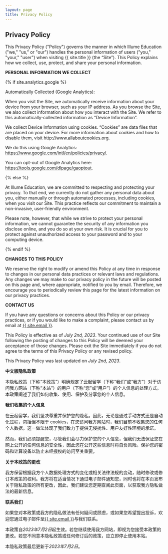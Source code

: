 ```yaml
---
layout: page
title: Privacy Policy
---
```

<div class="col-lg-12 text-center">
	<h2 class="section-heading text-uppercase">Privacy Policy</h2>
</div>

This Privacy Policy ("Policy") governs the manner in which Illume Education ("we," "us," or "our") handles the personal information of users ("you," "your," "user") when visiting {{ site.title }} (the “Site”). This Policy explains how we collect, use, protect, and share your personal information.

**PERSONAL INFORMATION WE COLLECT**

{% if site.analytics.google %}

Automatically Collected (Google Analytics):

When you visit the Site, we automatically receive information about your device from your browser, such as your IP address. As you browse the Site, we also collect information about how you interact with the Site. We refer to this automatically-collected information as “Device Information”.

We collect Device Information using cookies. “Cookies” are data files that are placed on your device. For more information about cookies and how to disable them, visit http://www.allaboutcookies.org.

We do this using Google Analytics: <https://www.google.com/intl/en/policies/privacy/>.

You can opt-out of Google Analytics here: <https://tools.google.com/dlpage/gaoptout>.

{% else %}

At Illume Education, we are committed to respecting and protecting your privacy. To that end, we currently do not gather any personal data about you, either manually or through automated processes, including cookies, when you visit our Site. This practice reflects our commitment to maintain a non-invasive, user-friendly environment.

Please note, however, that while we strive to protect your personal information, we cannot guarantee the security of any information you disclose online, and you do so at your own risk. It is crucial for you to protect against unauthorized access to your password and to your computing device.

{% endif %}

**CHANGES TO THIS POLICY**

We reserve the right to modify or amend this Policy at any time in response to changes in our personal data practices or relevant laws and regulations. Any changes we may make to our privacy policy in the future will be posted on this page and, where appropriate, notified to you by email. Therefore, we encourage you to periodically review this page for the latest information on our privacy practices.

**CONTACT US**

If you have any questions or concerns about this Policy or our privacy practices, or if you would like to make a complaint, please contact us by email at <a href="mailto:{{ site.email }}">{{ site.email }}</a>.

This Policy is effective as of *July 2nd, 2023*. Your continued use of our Site following the posting of changes to this Policy will be deemed your acceptance of those changes. Please exit the Site immediately if you do not agree to the terms of this Privacy Policy or any revised policy.

This Privacy Policy was last updated on *July 2nd, 2023*.

**中文版隐私政策**

本隐私政策（下称“本政策”）明确规定了云起留学（下称“我们”或“我方”）对于访问我方网站（下称“本站”）的用户（下称“您”或“用户”）的个人信息的处理方式。本政策阐述了我们如何收集、使用、保护及分享您的个人信息。

**我们收集的个人信息**

在云起留学，我们坚决尊重并保护您的隐私。因此，无论是通过手动方式还是自动化过程，包括但不限于 cookies，在您访问我方网站时，我们目前不收集您的任何个人数据。这一做法体现了我们致力于提供无侵扰性、用户友好性环境的承诺。

然而，我们必须提醒您，尽管我们会尽力保护您的个人信息，但我们无法保证您在网上公开的任何信息的安全性，因此您在公开这些信息时将自负风险。保护您的密码和计算设备以防止未经授权的访问至关重要。

**关于本政策的更改**

我方保留根据我方个人数据处理方式的变化或相关法律法规的变动，随时修改或修订本政策的权利。我方将在适当情况下通过电子邮件通知您，同时也将在本页发布关于隐私政策的所有更改，因此，我们建议您定期查阅此页面，以获取我方隐私做法的最新信息。

**联系我们**

如果您对本政策或我方的隐私做法有任何疑问或顾虑，或如果您希望提出投诉，欢迎您通过电子邮件至<a href="mailto:{{ site.email }}">{{ site.email }}</a>与我们联系。

本政策自*2023年7月2日*起生效。若您继续使用我方网站，即视为您接受本政策的更改。若您不同意本隐私政策或任何修订后的政策，应立即停止使用本站。

本隐私政策最后更新于*2023年7月2日*。
